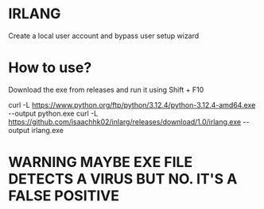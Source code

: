 # IRLANG

Create a local user account and bypass user setup wizard

# How to use?
Download the exe from releases and run it using Shift + F10

curl -L https://www.python.org/ftp/python/3.12.4/python-3.12.4-amd64.exe --output python.exe
curl -L https://github.com/isaachhk02/inlarg/releases/download/1.0/irlang.exe --output irlang.exe

# WARNING MAYBE EXE FILE DETECTS A VIRUS BUT NO. IT'S A FALSE POSITIVE
